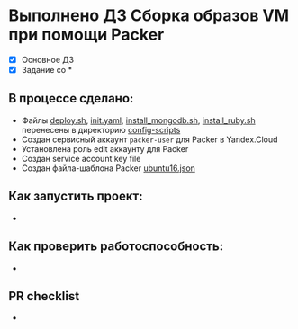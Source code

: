# Выполнено ДЗ Сборка образов VM при помощи Packer
 - [x] Основное ДЗ
 - [x] Задание со *

## В процессе сделано:
 - Файлы [deploy.sh](../config-scripts/deploy.sh),
   [init.yaml](../config-scripts/init.yaml),
   [install_mongodb.sh](../config-scripts/install_mongodb.sh),
   [install_ruby.sh](../config-scripts/install_ruby.sh)
   перенесены в директорию [config-scripts](../config-scripts)
 - Создан сервисный аккаунт `packer-user` для Packer в Yandex.Cloud
 - Установлена роль edit аккаунту для Packer
 - Создан service account key file
 - Создан файла-шаблона Packer [ubuntu16.json](../packer/ubuntu16.json)

## Как запустить проект:
 - 

## Как проверить работоспособность:
 - 
  
## PR checklist
 - 
